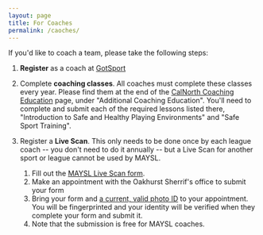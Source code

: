 ```yaml
---
layout: page
title: For Coaches
permalink: /caoches/
---
```


If you'd like to coach a team, please take the following steps:

1. **Register** as a coach at [GotSport](https://system.gotsport.com/programs/4K7316426?reg_role=coach
)

2. Complete **coaching classes**. All coaches must complete these classes every year.
   Please find them at the end of the [CalNorth Coaching Education](
   https://www.calnorth.org/coachingeducation) page, under "Additional Coaching Education".
   You'll need to complete and submit each of the required lessons listed there,
   "Introduction to Safe and Healthy Playing Environments" and
   "Safe Sport Training".

3. Register a **Live Scan**. This only needs to be done once by each league coach --
   you don't need to do it annually -- but a Live Scan for another sport or league
   cannot be used by MAYSL.
   1. Fill out the [MAYSL Live Scan form](/files/maysl-livescan-2022.pdf).
   2. Make an appointment with the Oakhurst Sherrif's office to submit your form
   3. Bring your form and [a current, valid photo ID](https://oag.ca.gov/fingerprints/locations)
      to your appointment. You will be fingerprinted and your identity will be verified when
      they complete your form and submit it.
   4. Note that the submission is free for MAYSL coaches.


